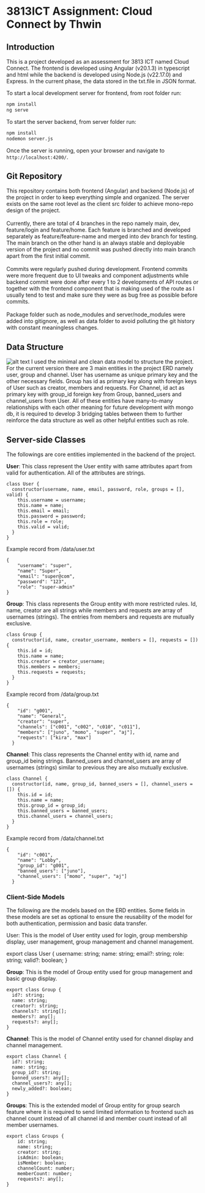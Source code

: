 # 3813ICT Assignment: Cloud Connect by Thwin

## Introduction

This is a project developed as an assessment for 3813 ICT named Cloud Connect. The frontend is developed using Angular (v20.1.3) in typescript and html while the backend is developed using Node.js (v22.17.0) and Express. In the current phase, the data stored in the txt.file in JSON format.

To start a local development server for frontend, from root folder run:

```bash
npm install
ng serve
```

To start the server backend, from server folder run:

```bash
npm install
nodemon server.js
```

Once the server is running, open your browser and navigate to `http://localhost:4200/`.

## Git Repository

This repository contains both frontend (Angular) and backend (Node.js) of the project in order to keep everything simple and organized. The server exists on the same root level as the client src folder to achieve mono-repo design of the project. <br> <br>
Currently, there are total of 4 branches in the repo namely main, dev, feature/login and feature/home. Each feature is branched and developed separately as feature/feature-name and merged into dev branch for testing. The main branch on the other hand is an always stable and deployable version of the project and no commit was pushed directly into main branch apart from the first initial commit. <br> <br>
Commits were regularly pushed during development. Frontend commits were more frequent due to UI tweaks and component adjustments while backend commit were done after every 1 to 2 developments of API routes or together with the frontend component that is making used of the route as I usually tend to test and make sure they were as bug free as possible before commits. <br> <br>
Package folder such as node_modules and server/node_modules were added into gitignore, as well as data folder to avoid polluting the git history with constant meaningless changes.

## Data Structure

![alt text](./public/readme/image.png)
I used the minimal and clean data model to structure the project. For the current version there are 3 main entities in the project ERD namely user, group and channel. User has username as unique primary key and the other necessary fields. Group has id as primary key along with foreign keys of User such as creator, members and requests. For Channel, id act as primary key with group_id foreign key from Group, banned_users and channel_users from User. All of these entities have many-to-many relationships with each other meaning for future development with mongo db, it is required to develop 3 bridging tables between them to further reinforce the data structure as well as other helpful entities such as role.

## Server-side Classes

The followings are core entities implemented in the backend of the project. <br>

**User**: This class represent the User entity with same attributes apart from valid for authentication. All of the attributes are strings.

```
class User {
  constructor(username, name, email, password, role, groups = [], valid) {
    this.username = username;
    this.name = name;
    this.email = email;
    this.password = password;
    this.role = role;
    this.valid = valid;
  }
}
```

Example record from /data/user.txt

```
{
    "username": "super",
    "name": "Super",
    "email": "super@com",
    "password": "123",
    "role": "super-admin"
}
```

**Group**: This class represents the Group entity with more restricted rules. Id, name, creator are all strings while members and requests are array of usernames (strings). The entries from members and requests are mutually exclusive.

```
class Group {
  constructor(id, name, creator_username, members = [], requests = []) {
    this.id = id;
    this.name = name;
    this.creator = creator_username;
    this.members = members;
    this.requests = requests;
  }
}
```

Example record from /data/group.txt

```
{
    "id": "g001",
    "name": "General",
    "creator": "super",
    "channels": ["c001", "c002", "c010", "c011"],
    "members": ["juno", "momo", "super", "aj"],
    "requests": ["kira", "max"]
  }

```

**Channel**: This class represents the Channel entity with id, name and group_id being strings. Banned_users and channel_users are array of usernames (strings) similar to previous they are also mutually exclusive.

```
class Channel {
  constructor(id, name, group_id, banned_users = [], channel_users = []) {
    this.id = id;
    this.name = name;
    this.group_id = group_id;
    this.banned_users = banned_users;
    this.channel_users = channel_users;
  }
}
```

Example record from /data/channel.txt

```
{
    "id": "c001",
    "name": "Lobby",
    "group_id": "g001",
    "banned_users": ["juno"],
    "channel_users": ["momo", "super", "aj"]
  }

```
### Client-Side Models
The following are the models based on the ERD entities. Some fields in these models are set as optional to ensure the reusability of the model for both authentication, permission and basic data transfer.

User: This is the model of User entity used for login, group membership display, user management, group management and channel management.

export class User {
  username: string;
  name: string;
  email?: string;
  role: string;
  valid?: boolean;
}

**Group**: This is the model of Group entity used for group management and basic group display.
```
export class Group {
  id?: string;
  name: string;
  creator?: string;
  channels?: string[];
  members?: any[];
  requests?: any[];
}
```
**Channel**: This is the model of Channel entity used for channel display and channel management.
```
export class Channel {
  id?: string;
  name: string;
  group_id?: string;
  banned_users?: any[];
  channel_users?: any[];
  newly_added?: boolean;
}
```
**Groups**: This is the extended model of Group entity for group search feature where it is required to send limited information to frontend such as channel count instead of all channel id and member count instead of all member usernames.
```
export class Groups {
    id: string;
    name: string;
    creator: string;
    isAdmin: boolean;
    isMember: boolean;
    channelCount: number;
    memberCount: number;
    requests?: any[];
}
```
